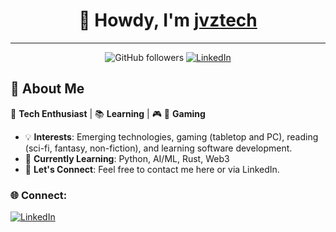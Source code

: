 <div align="center">

# 👋 Howdy, I'm [jvztech](https://github.com/jvztech)

</div>

---

<div align="center">

![GitHub followers](https://img.shields.io/github/followers/jvztech?style=social) [![LinkedIn](https://img.shields.io/badge/-LinkedIn-blue?style=flat&logo=LinkedIn&logoColor=white)](https://www.linkedin.com/in/jvztech/)

</div>

## 🌟 About Me

👾 **Tech Enthusiast** | 📚 **Learning** | 🎮 🎲 **Gaming**

- 💡 **Interests**: Emerging technologies, gaming (tabletop and PC), reading (sci-fi, fantasy, non-fiction), and learning software development.
- 🌱 **Currently Learning**: Python, AI/ML, Rust, Web3
- 🤝 **Let's Connect**: Feel free to contact me here or via LinkedIn.


### 🌐 Connect:

[![LinkedIn](https://img.icons8.com/fluent/48/000000/linkedin.png)](https://www.linkedin.com/in/jvztech/)

</div>
